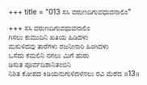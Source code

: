 +++
title = "013 ಸಸಿ ವರುಣದಿಗುವಧುವನಾಲಿಂ"

+++
ಸಸಿ ವರುಣದಿಗುವಧುವನಾಲಿಂ  
ಗಿಸಲು ಕುಮುದಿನಿ ಖತಿಯ ಹಿಡಿದಳು  
ಮಸುಳಿದವು ತಾರೆಗಳು ರಜನೀನಾರಿ ಹಿಂಗಿದಳು  
ಒಸೆದು ಕಮಲಿನಿ ನಗಲು ಮಿಗೆ ಹುರು  
ಡಿಸುತ ಪೂರ್ವದಿಶಾನಿತಂಬಿನಿ  
ನಿಶಿತ ಕೋಪದ ಕಿಡಿಯನುಗುಳಿದಳೆನಲು ರವಿ ಮೆರೆದ     ॥13॥